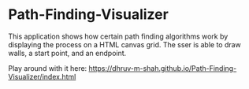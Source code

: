 # Path-Finding-Visualizer

This application shows how certain path finding algorithms work by displaying the process on a HTML canvas grid. The sser is able to draw walls, a start point, and an endpoint.

Play around with it here: <a href="https://dhruv-m-shah.github.io/Path-Finding-Visualizer/index.html" target="_blank">https://dhruv-m-shah.github.io/Path-Finding-Visualizer/index.html</a>



